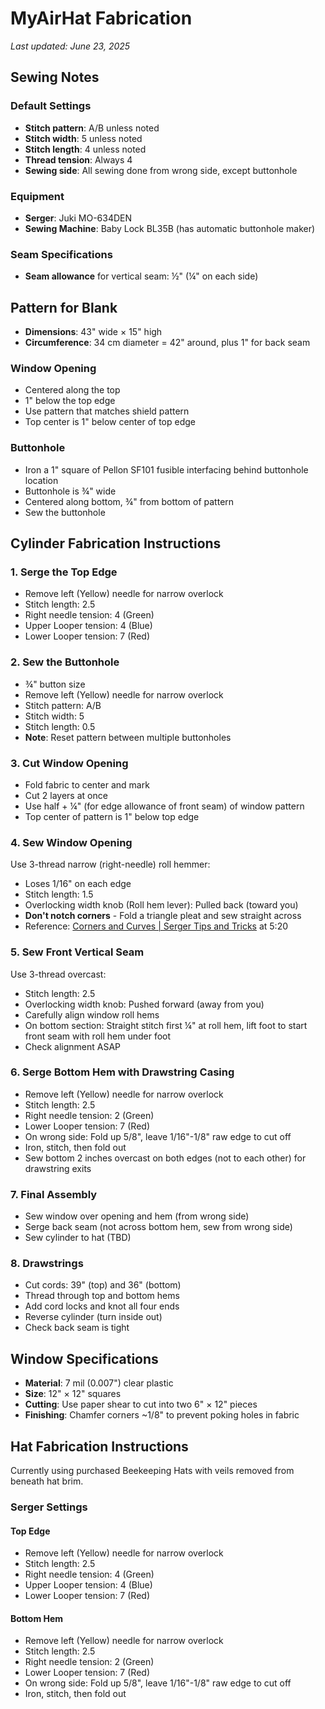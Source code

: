 # MyAirHat Fabrication

*Last updated: June 23, 2025*

## Sewing Notes

### Default Settings
- **Stitch pattern**: A/B unless noted
- **Stitch width**: 5 unless noted
- **Stitch length**: 4 unless noted
- **Thread tension**: Always 4
- **Sewing side**: All sewing done from wrong side, except buttonhole

### Equipment
- **Serger**: Juki MO-634DEN
- **Sewing Machine**: Baby Lock BL35B (has automatic buttonhole maker)

### Seam Specifications
- **Seam allowance** for vertical seam: ½" (¼" on each side)

## Pattern for Blank

- **Dimensions**: 43" wide × 15" high
- **Circumference**: 34 cm diameter = 42" around, plus 1" for back seam

### Window Opening
- Centered along the top
- 1" below the top edge
- Use pattern that matches shield pattern
- Top center is 1" below center of top edge

### Buttonhole
- Iron a 1" square of Pellon SF101 fusible interfacing behind buttonhole location
- Buttonhole is ¾" wide
- Centered along bottom, ¾" from bottom of pattern
- Sew the buttonhole

## Cylinder Fabrication Instructions

### 1. Serge the Top Edge
- Remove left (Yellow) needle for narrow overlock
- Stitch length: 2.5
- Right needle tension: 4 (Green)
- Upper Looper tension: 4 (Blue)
- Lower Looper tension: 7 (Red)

### 2. Sew the Buttonhole
- ¾" button size
- Remove left (Yellow) needle for narrow overlock
- Stitch pattern: A/B
- Stitch width: 5
- Stitch length: 0.5
- **Note**: Reset pattern between multiple buttonholes

### 3. Cut Window Opening
- Fold fabric to center and mark
- Cut 2 layers at once
- Use half + ¼" (for edge allowance of front seam) of window pattern
- Top center of pattern is 1" below top edge

### 4. Sew Window Opening
Use 3-thread narrow (right-needle) roll hemmer:
- Loses 1/16" on each edge
- Stitch length: 1.5
- Overlocking width knob (Roll hem lever): Pulled back (toward you)
- **Don't notch corners** - Fold a triangle pleat and sew straight across
- Reference: [Corners and Curves | Serger Tips and Tricks](https://www.youtube.com/watch?v=...) at 5:20

### 5. Sew Front Vertical Seam
Use 3-thread overcast:
- Stitch length: 2.5
- Overlocking width knob: Pushed forward (away from you)
- Carefully align window roll hems
- On bottom section: Straight stitch first ¼" at roll hem, lift foot to start front seam with roll hem under foot
- Check alignment ASAP

### 6. Serge Bottom Hem with Drawstring Casing
- Remove left (Yellow) needle for narrow overlock
- Stitch length: 2.5
- Right needle tension: 2 (Green)
- Lower Looper tension: 7 (Red)
- On wrong side: Fold up 5/8", leave 1/16"-1/8" raw edge to cut off
- Iron, stitch, then fold out
- Sew bottom 2 inches overcast on both edges (not to each other) for drawstring exits

### 7. Final Assembly
- Sew window over opening and hem (from wrong side)
- Serge back seam (not across bottom hem, sew from wrong side)
- Sew cylinder to hat (TBD)

### 8. Drawstrings
- Cut cords: 39" (top) and 36" (bottom)
- Thread through top and bottom hems
- Add cord locks and knot all four ends
- Reverse cylinder (turn inside out)
- Check back seam is tight

## Window Specifications

- **Material**: 7 mil (0.007") clear plastic
- **Size**: 12" × 12" squares
- **Cutting**: Use paper shear to cut into two 6" × 12" pieces
- **Finishing**: Chamfer corners ~1/8" to prevent poking holes in fabric

## Hat Fabrication Instructions

Currently using purchased Beekeeping Hats with veils removed from beneath hat brim.

### Serger Settings

#### Top Edge
- Remove left (Yellow) needle for narrow overlock
- Stitch length: 2.5
- Right needle tension: 4 (Green)
- Upper Looper tension: 4 (Blue)
- Lower Looper tension: 7 (Red)

#### Bottom Hem
- Remove left (Yellow) needle for narrow overlock
- Stitch length: 2.5
- Right needle tension: 2 (Green)
- Lower Looper tension: 7 (Red)
- On wrong side: Fold up 5/8", leave 1/16"-1/8" raw edge to cut off
- Iron, stitch, then fold out
